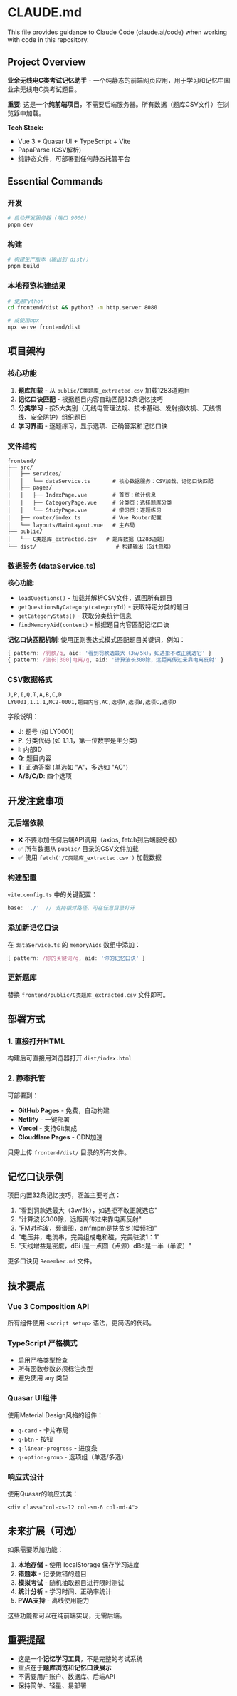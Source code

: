 # CLAUDE.md

This file provides guidance to Claude Code (claude.ai/code) when working with code in this repository.

## Project Overview

**业余无线电C类考试记忆助手** - 一个纯静态的前端网页应用，用于学习和记忆中国业余无线电C类考试题目。

**重要**: 这是一个**纯前端项目**，不需要后端服务器。所有数据（题库CSV文件）在浏览器中加载。

**Tech Stack:**
- Vue 3 + Quasar UI + TypeScript + Vite
- PapaParse (CSV解析)
- 纯静态文件，可部署到任何静态托管平台

## Essential Commands

### 开发
```bash
# 启动开发服务器 (端口 9000)
pnpm dev
```

### 构建
```bash
# 构建生产版本（输出到 dist/）
pnpm build
```

### 本地预览构建结果
```bash
# 使用Python
cd frontend/dist && python3 -m http.server 8080

# 或使用npx
npx serve frontend/dist
```

## 项目架构

### 核心功能

1. **题库加载** - 从 `public/C类题库_extracted.csv` 加载1283道题目
2. **记忆口诀匹配** - 根据题目内容自动匹配32条记忆技巧
3. **分类学习** - 按5大类别（无线电管理法规、技术基础、发射接收机、天线馈线、安全防护）组织题目
4. **学习界面** - 逐题练习，显示选项、正确答案和记忆口诀

### 文件结构

```
frontend/
├── src/
│   ├── services/
│   │   └── dataService.ts       # 核心数据服务：CSV加载、记忆口诀匹配
│   ├── pages/
│   │   ├── IndexPage.vue        # 首页：统计信息
│   │   ├── CategoryPage.vue     # 分类页：选择题库分类
│   │   └── StudyPage.vue        # 学习页：逐题练习
│   ├── router/index.ts          # Vue Router配置
│   └── layouts/MainLayout.vue   # 主布局
├── public/
│   └── C类题库_extracted.csv   # 题库数据（1283道题）
└── dist/                         # 构建输出（Git忽略）
```

### 数据服务 (dataService.ts)

**核心功能**:
- `loadQuestions()` - 加载并解析CSV文件，返回所有题目
- `getQuestionsByCategory(categoryId)` - 获取特定分类的题目
- `getCategoryStats()` - 获取分类统计信息
- `findMemoryAid(content)` - 根据题目内容匹配记忆口诀

**记忆口诀匹配机制**:
使用正则表达式模式匹配题目关键词，例如：
```typescript
{ pattern: /罚款/g, aid: '看到罚款选最大（3w/5k），如遇拒不改正就选它' }
{ pattern: /波长|300|电离/g, aid: '计算波长300除，远距离传过来靠电离反射' }
```

### CSV数据格式

```csv
J,P,I,Q,T,A,B,C,D
LY0001,1.1.1,MC2-0001,题目内容,AC,选项A,选项B,选项C,选项D
```

字段说明：
- **J**: 题号 (如 LY0001)
- **P**: 分类代码 (如 1.1.1，第一位数字是主分类)
- **I**: 内部ID
- **Q**: 题目内容
- **T**: 正确答案 (单选如 "A"，多选如 "AC")
- **A/B/C/D**: 四个选项

## 开发注意事项

### 无后端依赖
- ❌ 不要添加任何后端API调用（axios, fetch到后端服务器）
- ✅ 所有数据从 `public/` 目录的CSV文件加载
- ✅ 使用 `fetch('/C类题库_extracted.csv')` 加载数据

### 构建配置
`vite.config.ts` 中的关键配置：
```typescript
base: './'  // 支持相对路径，可在任意目录打开
```

### 添加新记忆口诀
在 `dataService.ts` 的 `memoryAids` 数组中添加：
```typescript
{ pattern: /你的关键词/g, aid: '你的记忆口诀' }
```

### 更新题库
替换 `frontend/public/C类题库_extracted.csv` 文件即可。

## 部署方式

### 1. 直接打开HTML
构建后可直接用浏览器打开 `dist/index.html`

### 2. 静态托管
可部署到：
- **GitHub Pages** - 免费，自动构建
- **Netlify** - 一键部署
- **Vercel** - 支持Git集成
- **Cloudflare Pages** - CDN加速

只需上传 `frontend/dist/` 目录的所有文件。

## 记忆口诀示例

项目内置32条记忆技巧，涵盖主要考点：

1. "看到罚款选最大（3w/5k），如遇拒不改正就选它"
2. "计算波长300除，远距离传过来靠电离反射"
3. "FM对称波，频谱图，amfmpm是扶贫乡(幅频相)"
4. "电压并，电流串，完美组成电和磁，完美驻波1：1"
5. "天线增益是密度，dBi i是一点圆（点源）dBd是一半（半波）"

更多口诀见 `Remember.md` 文件。

## 技术要点

### Vue 3 Composition API
所有组件使用 `<script setup>` 语法，更简洁的代码。

### TypeScript 严格模式
- 启用严格类型检查
- 所有函数参数必须标注类型
- 避免使用 `any` 类型

### Quasar UI组件
使用Material Design风格的组件：
- `q-card` - 卡片布局
- `q-btn` - 按钮
- `q-linear-progress` - 进度条
- `q-option-group` - 选项组（单选/多选）

### 响应式设计
使用Quasar的响应式类：
```vue
<div class="col-xs-12 col-sm-6 col-md-4">
```

## 未来扩展（可选）

如果需要添加功能：
1. **本地存储** - 使用 localStorage 保存学习进度
2. **错题本** - 记录做错的题目
3. **模拟考试** - 随机抽取题目进行限时测试
4. **统计分析** - 学习时间、正确率统计
5. **PWA支持** - 离线使用能力

这些功能都可以在纯前端实现，无需后端。

## 重要提醒

- 这是一个**记忆学习工具**，不是完整的考试系统
- 重点在于**题库浏览**和**记忆口诀展示**
- 不需要用户账户、数据库、后端API
- 保持简单、轻量、易部署
